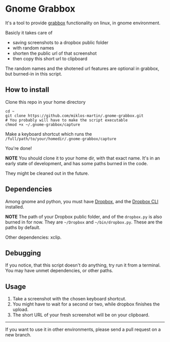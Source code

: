 # Gnome Grabbox

It's a tool to provide [grabbox](http://grabbox.devsoft.no/) functionality on linux, in gnome environment.

Basicly it takes care of 

* saving screenshots to a dropbox public folder
* with random names
* shorten the public url of that screenshot
* then copy this short url to clipboard

The random names and the shotened url features are optional in grabbox, but burned-in in this script.

## How to install

Clone this repo in your home directory

```shell
cd ~
git clone https://github.com/miklos-martin/.gnome-grabbox.git
# You probably will have to make the script executable
chmod +x ~/.gnome-grabbox/capture
```
Make a keyboard shortcut which runs the `/full/path/to/your/homedir/.gnome-grabbox/capture`

You're done!

**NOTE** You should clone it to your home dir, with that exact name.
It's in an early state of development, and has some paths burned in the code.

They might be cleaned out in the future.

## Dependencies

Among gnome and python, you must have [Dropbox](https://www.dropbox.com/downloading?os=lnx), and the [Dropbox CLI](http://www.dropboxwiki.com/Using_Dropbox_CLI) installed.

**NOTE** The path of your Dropbox public folder, and of the `dropbox.py` is also burned in for now. They are `~/Dropbox` and `~/bin/dropbox.py`. These are the paths by default.

Other dependencies: xclip.

## Debugging

If you notice, that this script doesn't do anything, try run it from a terminal. You may have unmet dependencies, or other paths.

## Usage

1. Take a screenshot with the chosen keyboard shortcut.
2. You might have to wait for a second or two, while dropbox finishes the upload.
3. The short URL of your fresh screenshot will be on your clipboard.

----

If you want to use it in other environments, please send a pull request on a new branch.
